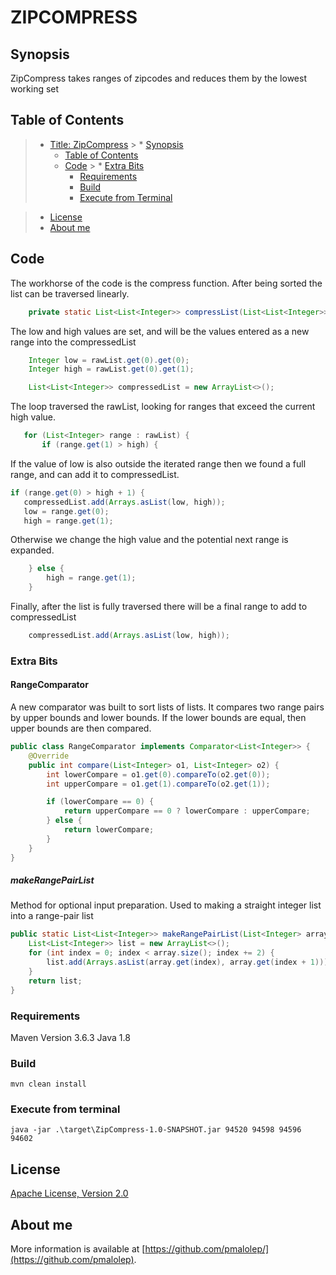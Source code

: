 # ZIPCOMPRESS

## Synopsis
ZipCompress takes ranges of zipcodes and reduces them by the lowest working set

## Table of Contents
> * [Title: ZipCompress](#ZIPCOMPRESS)
    >   * [Synopsis](#synopsis)
>   * [Table of Contents](#table-of-contents)
>   * [Code](#code)
      >      * [Extra Bits](#extra-bits)
>     * [Requirements](#requirements)
>     * [Build](#build)
>     * [Execute from Terminal](#execute-from-terminal)

>   * [License](#license)
>   * [About me](#about-me)

## Code

The workhorse of the code is the compress function. After being sorted the list can be traversed linearly.
```java
    private static List<List<Integer>> compressList(List<List<Integer>> rawList) {
```
The low and high values are set, and will be the values entered as a new range into the compressedList
```java
    Integer low = rawList.get(0).get(0);
    Integer high = rawList.get(0).get(1);

    List<List<Integer>> compressedList = new ArrayList<>();
```
The loop traversed the rawList, looking for ranges that exceed the current high value.

```java
   for (List<Integer> range : rawList) {
       if (range.get(1) > high) {
```

If the value of low is also outside the iterated range then we found a full range, and can add it to compressedList.

```java
if (range.get(0) > high + 1) { 
   compressedList.add(Arrays.asList(low, high));
   low = range.get(0);
   high = range.get(1);
```
Otherwise we change the high value and the potential next range is expanded.
```java
    } else {
        high = range.get(1); 
    }
```
Finally, after the list is fully traversed there will be a final range to add to compressedList
```java
    compressedList.add(Arrays.asList(low, high));
```

### Extra Bits
#### RangeComparator
A new comparator was built to sort lists of lists. It compares two range pairs by upper bounds and lower bounds. If the lower bounds are equal, then upper bounds are then compared.

```java
public class RangeComparator implements Comparator<List<Integer>> {
    @Override
    public int compare(List<Integer> o1, List<Integer> o2) {
        int lowerCompare = o1.get(0).compareTo(o2.get(0));
        int upperCompare = o1.get(1).compareTo(o2.get(1));

        if (lowerCompare == 0) {
            return upperCompare == 0 ? lowerCompare : upperCompare;
        } else {
            return lowerCompare;
        }
    }
}
```
##### makeRangePairList
Method for optional input preparation. Used to making a straight integer list into a range-pair list
```java
public static List<List<Integer>> makeRangePairList(List<Integer> array) {
    List<List<Integer>> list = new ArrayList<>();
    for (int index = 0; index < array.size(); index += 2) {
        list.add(Arrays.asList(array.get(index), array.get(index + 1)));
    }
    return list;
}
```

### Requirements

Maven Version 3.6.3
Java 1.8

### Build

    mvn clean install

### Execute from terminal

    java -jar .\target\ZipCompress-1.0-SNAPSHOT.jar 94520 94598 94596 94602 

## License

[Apache License, Version 2.0](http://www.apache.org/licenses/LICENSE-2.0.html)

## About me

More information is available at [https://github.com/pmalolep/](https://github.com/pmalolep).